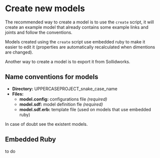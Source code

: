 # Create new models
The recommended way to create a model is to use the `create`  script, it will create an example model that already contains some example links and joints and follow the conventions.

Models created using the `create` script use embedded ruby to make it easier to edit it (properties are automatically recalculated when dimentions are changed).

Another way to create a model is to export it from Sollidworks.

## Name conventions for models

* **Directory:** UPPERCASEPROJECT_snake_case_name
* **Files:**
  * **model.config:** configurations file _(required)_
  * **model.sdf:** model definition fle _(required)_
  * **model.sdf.erb:** template file (used on models that use embedded ruby)

In case of doubt see the existent models.

## Embedded Ruby

to do
